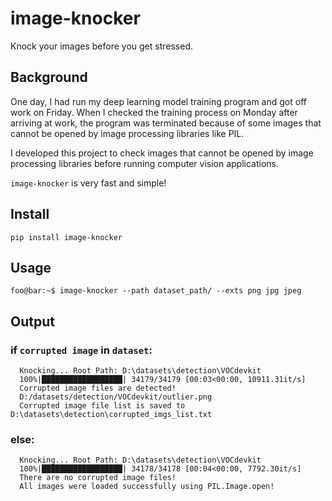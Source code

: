 # image-knocker

Knock your images before you get stressed.

## Background

One day, I had run my deep learning model training program and got off work on Friday. When I checked the training process on Monday after arriving at work, the program was terminated because of some images that cannot be opened by image processing libraries like PIL.

I developed this project to check images that cannot be opened by image processing libraries before running computer vision applications.

`image-knocker` is very fast and simple!

## Install

```
pip install image-knocker
```

## Usage

```console
foo@bar:~$ image-knocker --path dataset_path/ --exts png jpg jpeg
```

## Output


### if `corrupted image` in `dataset`:
```
  Knocking... Root Path: D:\datasets\detection\VOCdevkit
  100%|██████████████████| 34179/34179 [00:03<00:00, 10911.31it/s]
  Corrupted image files are detected!
  D:/datasets/detection/VOCdevkit/outlier.png
  Corrupted image file list is saved to D:\datasets\detection\corrupted_imgs_list.txt
```
### else:
```
  Knocking... Root Path: D:\datasets\detection\VOCdevkit
  100%|██████████████████| 34178/34178 [00:04<00:00, 7792.30it/s]
  There are no corrupted image files! 
  All images were loaded successfully using PIL.Image.open!
```
